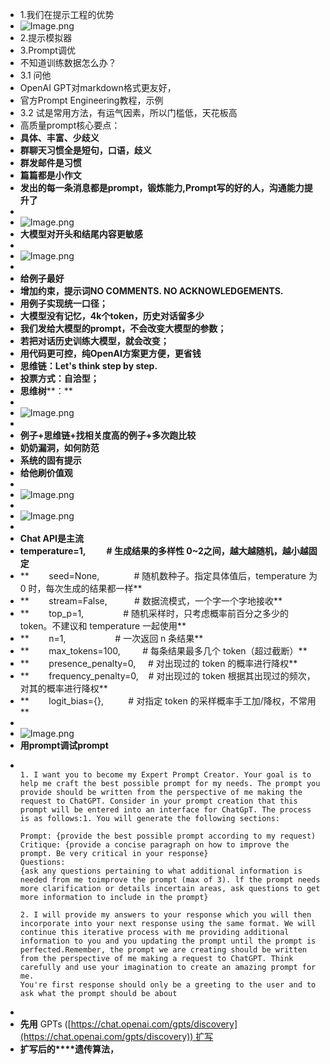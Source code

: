 - 1.我们在提示工程的优势
- ![Image.png](../assets/Image_1711033006087_0.png)
- 2.提示模拟器
- 3.Prompt调优
- 不知道训练数据怎么办？
- 3.1 问他
- OpenAI GPT对markdown格式更友好，
- 官方Prompt Engineering教程，示例
- 3.2 试是常用方法，有运气因素，所以门槛低，天花板高
- 高质量prompt核心要点：
- **具体、丰富、少歧义**
- **群聊天习惯全是短句，口语，歧义**
- **群发邮件是习惯**
- **篇篇都是小作文**
- **发出的每一条消息都是prompt，锻炼能力,Prompt写的好的人，沟通能力提升了**
-
- ![Image.png](../assets/Image_1711033035734_0.png)
- **大模型对开头和结尾内容更敏感**
-
- ![Image.png](../assets/Image_1711033064087_0.png)
-
- **给例子最好**
- **增加约束，提示词NO COMMENTS. NO ACKNOWLEDGEMENTS.**
- **用例子实现统一口径；**
- **大模型没有记忆，4k个token，历史对话留多少**
- **我们发给大模型的prompt，不会改变大模型的参数；**
- **若把对话历史训练大模型，就会改变；**
- **用代码更可控，纯OpenAI方案更方便，更省钱**
- **思维****链****：Let's think step by step.**
- **投票方式：自洽型；**
- **思维树****：**
-
- ![Image.png](../assets/Image_1711033090698_0.png)
-
- **例子+思维链+找相关度高的例子+多次跑比较**
- **奶奶漏洞，如何防范**
- **系统的固有提示**
- **给他刷价值观**
-
- ![Image.png](../assets/Image_1711033105448_0.png)
-
- ![Image.png](../assets/Image_1711033111656_0.png)
-
- **Chat API是主流**
- **temperature=1,          # 生成结果的多样性 0~2之间，越大越随机，越小越固定**
- **        seed=None,              # 随机数种子。指定具体值后，temperature 为 0 时，每次生成的结果都一样**
- **        stream=False,           # 数据流模式，一个字一个字地接收**
- **        top_p=1,                # 随机采样时，只考虑概率前百分之多少的 token。不建议和 temperature 一起使用**
- **        n=1,                    # 一次返回 n 条结果**
- **        max_tokens=100,         # 每条结果最多几个 token（超过截断）**
- **        presence_penalty=0,     # 对出现过的 token 的概率进行降权**
- **        frequency_penalty=0,    # 对出现过的 token 根据其出现过的频次，对其的概率进行降权**
- **        logit_bias={},          # 对指定 token 的采样概率手工加/降权，不常用**
-
- ![Image.png](../assets/Image_1711033132607_0.png)
- **用prompt调试prompt**
- ```
  
  1. I want you to become my Expert Prompt Creator. Your goal is to help me craft the best possible prompt for my needs. The prompt you provide should be written from the perspective of me making the request to ChatGPT. Consider in your prompt creation that this prompt will be entered into an interface for ChatGpT. The process is as follows:1. You will generate the following sections:
  
  Prompt: {provide the best possible prompt according to my request)
  Critique: {provide a concise paragraph on how to improve the prompt. Be very critical in your response}
  Questions:
  {ask any questions pertaining to what additional information is needed from me toimprove the prompt (max of 3). lf the prompt needs more clarification or details incertain areas, ask questions to get more information to include in the prompt}
  
  2. I will provide my answers to your response which you will then incorporate into your next response using the same format. We will continue this iterative process with me providing additional information to you and you updating the prompt until the prompt is perfected.Remember, the prompt we are creating should be written from the perspective of me making a request to ChatGPT. Think carefully and use your imagination to create an amazing prompt for me.
  You're first response should only be a greeting to the user and to ask what the prompt should be about
  
  ```
-
- **先用** GPTs ([https://chat.openai.com/gpts/discovery](https://chat.openai.com/gpts/discovery)) 扩写
- **扩写后的****遗传算法，**